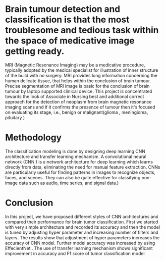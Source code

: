 # Brain tumour detection and classification is that the most troublesome and tedious task within the space of medicative image getting ready. 
MRI (Magnetic Resonance Imaging) may be a medicative procedure, typically adopted by the medical specialist for illustration of inner structure of the build with no surgery.
 MRI provides long information concerning the human delicate tissue, that helps within the conclusion of brain tumour. Precise segmentation of MRI image is basic for the conclusion of brain tumour by laptop supported clinical device. 
This project is concentrated towards the look of Associate in Nursing best and additional correct approach for the detection of neoplasm from brain magnetic resonance imaging scans and if it confirms the presence of tumour then it's focused on evaluating its stage, i.e., benign or malignant(glioma , meningioma, pituitary )  




# Methodology
The classification modeling is done by designing deep learning CNN architecture and transfer learning mechanism.
A convolutional neural network (CNN ) is a network architecture for deep learning which learns directly from data, eliminating the need for manual feature extraction.
CNNs are particularly useful for finding patterns in images to recognize objects, faces, and scenes. They can also be quite effective for classifying non-image data such as audio, time series, and signal data.)


# Conclusion

In this project, we have proposed different styles of CNN architectures and compared their performance for brain tumor classification.
 First we started with very simple architecture and recorded its accuracy and then the model is tuned by adjusting hyper parameter and increasing number of filters and layers.
 The results show that adjustment of hyper parameters increases the accuracy of CNN model. Further model accuracy was increased by using EffecientNet .
The use of transfer learning mechanism shows significant improvement in accuracy and F1 score of tumor classification model



